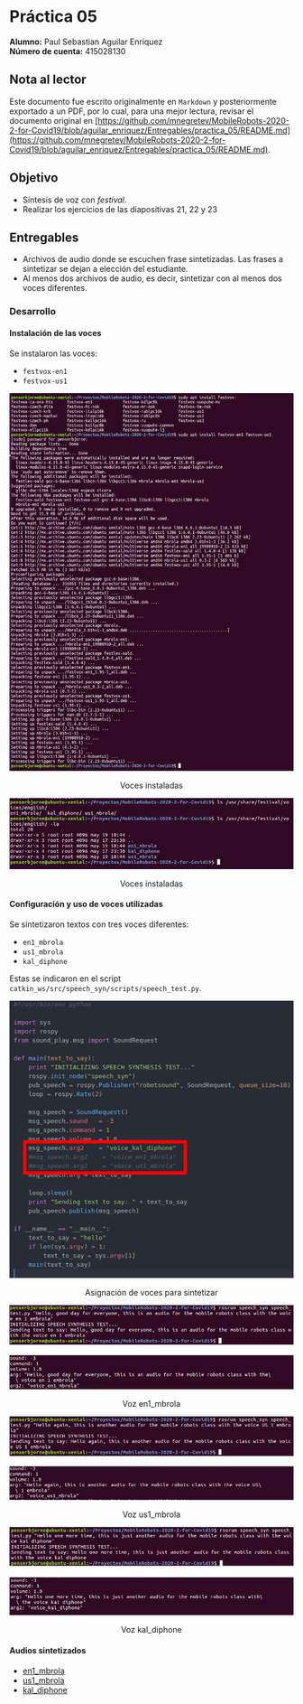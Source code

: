 # Práctica 05

**Alumno:** Paul Sebastian Aguilar Enriquez <br>
**Número de cuenta:** 415028130

## Nota al lector

Este documento fue escrito originalmente en `Markdown` y posteriormente exportado a un PDF, por lo cual, para una mejor lectura, revisar el documento original en [https://github.com/mnegretev/MobileRobots-2020-2-for-Covid19/blob/aguilar_enriquez/Entregables/practica_05/README.md](https://github.com/mnegretev/MobileRobots-2020-2-for-Covid19/blob/aguilar_enriquez/Entregables/practica_05/README.md).

## Objetivo

- Síntesis de voz con *festival*.
- Realizar los ejercicios de las diapositivas 21, 22 y 23

## Entregables

- Archivos de audio donde se escuchen frase sintetizadas. Las frases a sintetizar se dejan a elección del estudiante.
- Al menos dos archivos de audio, es decir, sintetizar con al menos dos voces diferentes.

### Desarrollo

#### Instalación de las voces

Se instalaron las voces:

- `festvox-en1`
- `festvox-us1`

<div align="center">

![voces_instaladas_1](./img/practica_05_01.png)

Voces instaladas

![voces_instaladas_2](./img/practica_05_02.png)

Voces instaladas

</div>

#### Configuración y uso de voces utilizadas

Se sintetizaron textos con tres voces diferentes:

- `en1_mbrola`
- `us1_mbrola`
- `kal_diphone`

Estas se indicaron en el script `catkin_ws/src/speech_syn/scripts/speech_test.py`.

<div align="center">

![voces_seleccionadas](./img/practica_05_03.png)

Asignación de voces para sintetizar

![voces_en1_mbrola](./img/practica_05_04.png)

Voz en1_mbrola

![voces_us1_mbrola](./img/practica_05_05.png)

Voz us1_mbrola

![voces_kal_diphone](./img/practica_05_06.png)

Voz kal_diphone

</div>

#### Audios sintetizados

- [en1_mbrola](./audio/voice_01_en1_mbrola.m4a)
- [us1_mbrola](./audio/voice_02_us1_mbrola.m4a)
- [kal_diphone](./audio/voice_03_kal_diphone.m4a)
